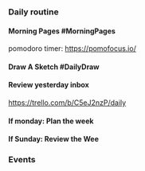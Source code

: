 ### Daily routine
#### Morning Pages  #MorningPages
pomodoro timer: https://pomofocus.io/



#### Draw A Sketch #DailyDraw 

#### Review yesterday inbox 
https://trello.com/b/C5eJ2nzP/daily

#### If monday: Plan the week
#### If Sunday: Review the Wee

### Events
